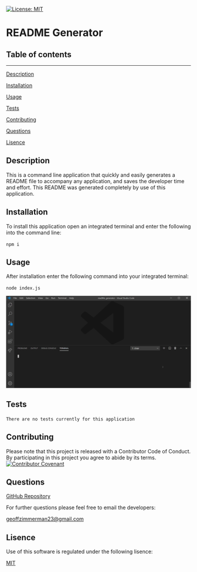 [![License: MIT](https://img.shields.io/badge/License-MIT-yellow.svg)](https://opensource.org/licenses/MIT)
  # README Generator
  ## Table of contents
  ---
  [Description](#description)

  [Installation](#installation)

  [Usage](#usage)

  [Tests](#tests)

  [Contributing](#contributing)

  [Questions](#questions)

  [Lisence](#lisence)

  ## Description
  This is a command line application that quickly and easily generates a README file to accompany any application, and saves the developer time and effort. This README was generated completely by use of this application.
  ## Installation
  To install this application open an integrated terminal and enter the following into the command line:

  `npm i`
  ## Usage
  After installation enter the following command into your integrated terminal:

  `node index.js`

  ![Usage Video](images\usage_video.gif)
  ## Tests
  `There are no tests currently for this application`
  ## Contributing
  Please note that this project is released with a Contributor Code of Conduct. By participating in this project you agree to abide by its terms.
  [![Contributor Covenant](https://img.shields.io/badge/Contributor%20Covenant-v2.0%20adopted-ff69b4.svg)](code_of_conduct.md)
  ## Questions
  [GitHub Repository](https://github.com/geoff7709/readMe_generator)

  For further questions please feel free to email the developers:

  geoffzimmerman23@gmail.com
  ## Lisence
  Use of this software is regulated under the following lisence:

  [MIT](https://opensource.org/licenses/MIT)

  





